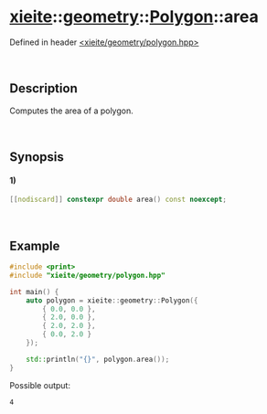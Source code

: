 # [xieite](../../../../../xieite.md)\:\:[geometry](../../../../../geometry.md)\:\:[Polygon<Number>](../../../polygon.md)\:\:area
Defined in header [<xieite/geometry/polygon.hpp>](../../../../../../include/xieite/geometry/polygon.hpp)

&nbsp;

## Description
Computes the area of a polygon.

&nbsp;

## Synopsis
#### 1)
```cpp
[[nodiscard]] constexpr double area() const noexcept;
```

&nbsp;

## Example
```cpp
#include <print>
#include "xieite/geometry/polygon.hpp"

int main() {
    auto polygon = xieite::geometry::Polygon({
        { 0.0, 0.0 },
        { 2.0, 0.0 },
        { 2.0, 2.0 },
        { 0.0, 2.0 }
    });

    std::println("{}", polygon.area());
}
```
Possible output:
```
4
```
